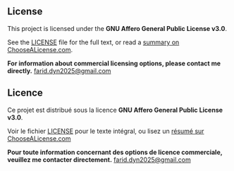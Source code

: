 ## License

This project is licensed under the **GNU Affero General Public License v3.0**.

See the [LICENSE](LICENSE) file for the full text, or read a [summary on ChooseALicense.com](https://choosealicense.com/licenses/agpl-3.0/).

**For information about commercial licensing options, please contact me directly.** farid.dyn2025@gmail.com


## Licence

Ce projet est distribué sous la licence **GNU Affero General Public License v3.0**.

Voir le fichier [LICENSE](LICENSE) pour le texte intégral, ou lisez un [résumé sur ChooseALicense.com](https://choosealicense.com/licenses/agpl-3.0/) 

**Pour toute information concernant des options de licence commerciale, veuillez me contacter directement.** farid.dyn2025@gmail.com

